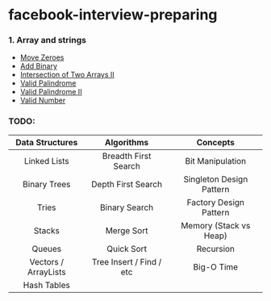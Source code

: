 # facebook-interview-preparing

### 1. Array and strings
 - [Move Zeroes](./array-and-strings/1.move-zeroes.md)
 - [Add Binary](./array-and-strings/2.add-binary.md)
 - [Intersection of Two Arrays II](./array-and-strings/3.intersection-of-two-arrays-II.md)
 - [Valid Palindrome](./array-and-strings/5-valid-palindrome.md)
 - [Valid Palindrome II](./array-and-strings/6-valid-palindrome-II.md)
 - [Valid Number](./array-and-strings/7-valid-number.md)
 

### TODO:

| Data Structures      | Algorithms               | Concepts                 |
| :------------------: | :----------------------: | :----------------------: |
| Linked Lists         | Breadth First Search     | Bit Manipulation         |
| Binary Trees         | Depth First Search       | Singleton Design Pattern |
| Tries                | Binary Search            | Factory Design Pattern   |
| Stacks               | Merge Sort               | Memory (Stack vs Heap)   |
| Queues               | Quick Sort               | Recursion                |
| Vectors / ArrayLists | Tree Insert / Find / etc | Big-O Time               |
| Hash Tables          |                          |                          |